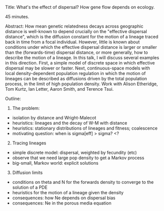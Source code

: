 Title:
   What's the effect of dispersal? How gene flow depends on ecology.

45 minutes.

Abstract:
   How mean genetic relatedness decays across geographic distance is well-known to depend crucially on the "effective dispersal distance", which is the diffusion constant for the motion of a lineage traced back in time from a focal individual. However, little is known about conditions under which the effective dispersal distance is larger or smaller than the (forwards-time) dispersal distance, or more generally, how to describe the motion of a lineage. In this talk, I will discuss several examples in this direction. First, a simple model of discrete space in which effective dispersal may be slower or faster. Next, continuous-space models with local density-dependent population regulation in which the motion of lineages can be described as diffusions driven by the total population process, in the limit of high population density. Work with Alison Etheridge, Tom Kurtz, Ian Letter, Aaron Smith, and Terence Tsui.

Outline:
1. The problem:
  - isolation by distance and Wright-Malecot
  - heuristics: lineages and the decay of W-M with distance
  - heuristics: stationary distributions of lineages and fitness; coalescence
  - motivating question: when is sigma[eff] > sigma? <?

2. Tracing lineages
  - simple discrete model: dispersal, weighted by fecundity (etc)
  - observe that we need large pop density to get a Markov process
  - big-small, Markov world: explicit solutions
 
3. Diffusion limits
  - conditions on theta and N for the forwards density to converge to the solution of a PDE
  - heuristics for the motion of a lineage given the density
  - consequences: how Ne depends on dispersal bias
  - consequences: Ne in the porous media equation
